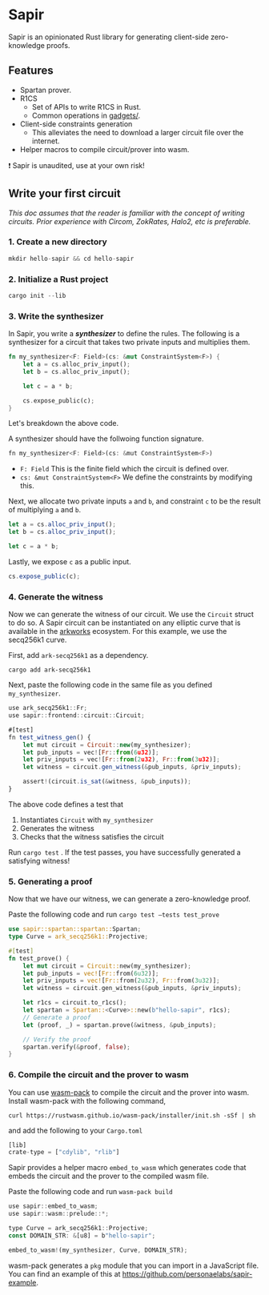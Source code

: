 # Sapir

Sapir is an opinionated Rust library for generating client-side zero-knowledge proofs.

## Features

- Spartan prover.
- R1CS
    - Set of APIs to write R1CS in Rust.
    - Common operations in [gadgets/](/src/frontend/gadgets).
- Client-side constraints generation
    - This alleviates the need to download a larger circuit file over the internet.
- Helper macros to compile circuit/prover into wasm.

<aside>
❗ Sapir is unaudited, use at your own risk!

</aside>

## Write your first circuit

*This doc assumes that the reader is familiar with the concept of writing circuits. Prior experience with Circom, ZokRates, Halo2, etc is preferable.*

### 1. Create a new directory

```jsx
mkdir hello-sapir && cd hello-sapir

```

### 2. Initialize a Rust project

```jsx
cargo init --lib

```

### 3. Write the synthesizer

In Sapir, you write a _**synthesizer**_ to define the rules. The following is a synthesizer for a circuit that takes two private inputs and multiplies them.

```rust
fn my_synthesizer<F: Field>(cs: &mut ConstraintSystem<F>) {
    let a = cs.alloc_priv_input();
    let b = cs.alloc_priv_input();

    let c = a * b;

    cs.expose_public(c);
}
```

Let's breakdown the above code.

A synthesizer should have the follwoing function signature.
```jsx
fn my_synthesizer<F: Field>(cs: &mut ConstraintSystem<F>)
```
- `F: Field` This is the finite field which the circuit is defined over.
- `cs: &mut ConstraintSystem<F>` We define the constraints by modifying this.

Next, we allocate two private inputs `a` and `b`, and constraint `c` to be the result of multiplying `a` and `b`.
```jsx
let a = cs.alloc_priv_input();
let b = cs.alloc_priv_input();

let c = a * b;
```


Lastly, we expose `c` as a public input.
```jsx
cs.expose_public(c);
```
### 4. Generate the witness

Now we can generate the witness of our circuit. We use the `Circuit` struct to do so. A Sapir circuit can be instantiated on any elliptic curve that is available in the [arkworks](https://github.com/arkworks-rs/algebra) ecosystem. For this example, we use the secq256k1 curve.

First, add `ark-secq256k1` as a dependency.

```
cargo add ark-secq256k1
```

Next, paste the following code in the same file as you defined `my_synthesizer`.

```jsx
use ark_secq256k1::Fr;
use sapir::frontend::circuit::Circuit;

#[test]
fn test_witness_gen() {
    let mut circuit = Circuit::new(my_synthesizer);
    let pub_inputs = vec![Fr::from(6u32)];
    let priv_inputs = vec![Fr::from(2u32), Fr::from(3u32)];
    let witness = circuit.gen_witness(&pub_inputs, &priv_inputs);

    assert!(circuit.is_sat(&witness, &pub_inputs));
}
```

The above code defines a test that

1. Instantiates `Circuit` with `my_synthesizer`
2. Generates the witness
3. Checks that the witness satisfies the circuit

Run `cargo test` . If the test passes, you have successfully generated a satisfying witness!

### 5. Generating a proof

Now that we have our witness, we can generate a zero-knowledge proof.

Paste the following code and run  `cargo test —tests test_prove`

```rust
use sapir::spartan::spartan::Spartan;
type Curve = ark_secq256k1::Projective;

#[test]
fn test_prove() {
    let mut circuit = Circuit::new(my_synthesizer);
    let pub_inputs = vec![Fr::from(6u32)];
    let priv_inputs = vec![Fr::from(2u32), Fr::from(3u32)];
    let witness = circuit.gen_witness(&pub_inputs, &priv_inputs);

    let r1cs = circuit.to_r1cs();
    let spartan = Spartan::<Curve>::new(b"hello-sapir", r1cs);
    // Generate a proof
    let (proof, _) = spartan.prove(&witness, &pub_inputs);

    // Verify the proof
    spartan.verify(&proof, false);
}
```

### 6. Compile the circuit and the prover to wasm

You can use [wasm-pack](https://rustwasm.github.io/wasm-pack/) to compile the circuit and the prover into wasm.
Install wasm-pack with the following command,
```
curl https://rustwasm.github.io/wasm-pack/installer/init.sh -sSf | sh
```
and add the following to your `Cargo.toml` 
```jsx
[lib]
crate-type = ["cdylib", "rlib"]
```

Sapir provides a helper macro `embed_to_wasm` which generates code that embeds the circuit and the prover to the compiled wasm file.

Paste the following code and run `wasm-pack build`

```jsx
use sapir::embed_to_wasm;
use sapir::wasm::prelude::*;

type Curve = ark_secq256k1::Projective;
const DOMAIN_STR: &[u8] = b"hello-sapir";

embed_to_wasm!(my_synthesizer, Curve, DOMAIN_STR);
```

wasm-pack generates a `pkg` module that you can import in a JavaScript file.  You can find an example of this at https://github.com/personaelabs/sapir-example.

